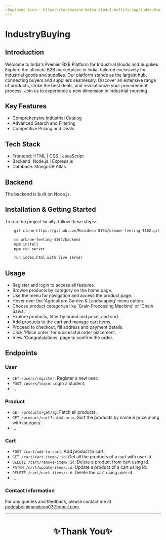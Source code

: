 ```yaml
---
⭐Deployed Link:- https://tourmaline-halva-21edc1.netlify.app/index.html
---
```


# IndustryBuying

## Introduction

Welcome to India's Premier B2B Platform for Industrial Goods and Supplies. Explore the ultimate B2B marketplace in India, tailored exclusively for industrial goods and supplies. Our platform stands as the largest hub, connecting buyers and suppliers seamlessly. Discover an extensive range of products, strike the best deals, and revolutionize your procurement process. Join us to experience a new dimension in industrial sourcing.

## Key Features

- Comprehensive Industrial Catalog
- Advanced Search and Filtering
- Competitive Pricing and Deals

## Tech Stack

- Frontend: HTML | CSS | JavaScript
- Backend: Node.js | Express.js
- Database: MongoDB Atlas

## Backend

The backend is built on Node.js.

## Installation & Getting Started

To run the project locally, follow these steps:

```bash
    git clone https://github.com/Manideep-0164/urbane-feeling-4162.git

    cd urbane-feeling-4162/backend
    npm install
    npm run server

    run index.html with live server
```

## Usage

- Register and login to access all features.
- Browse products by category on the home page.
- Use the menu for navigation and access the product page.
- Hover over the 'Agriculture Garden & Landscaping' menu option.
- Choose product categories like 'Grain Processing Machine' or 'Chain Saws.'
- Explore products, filter by brand and price, and sort.
- Add products to the cart and manage cart items.
- Proceed to checkout, fill address and payment details.
- Click 'Place order' for successful order placement.
- View 'Congratulations' page to confirm the order.

## Endpoints

### User

- `GET /users/register`: Register a new user.
- `POST /users/login`:  Login a student.
- ...

### Product

- `GET /products/get/ag`: Fetch all products.
- `GET /product/sort?cat=&sort=`: Sort the products by name & price along with category.
- ...

### Cart

- `POST /cart/add-to-cart`: Add product to cart.
- `GET /cart/cart-items/:id`: Get all the products of a cart with user id.
- `DELETE /cart/remove-item/:id`: Delete a product from cart using id.
- `PATCH /cart/update-item/:id`: Update a product of a cart using id.
- `DELETE /cart/cart-items/:id`: Delete the cart using user id.
- ...

### Contact Information

For any queries and feedback, please contact me at [peddaboinimanideep03@gmail.com](mailto:peddaboinimanideep03@gmail.com).

---

<h1 align="center">✨Thank You✨</h1>
